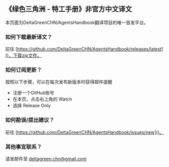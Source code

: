 ## 《绿色三角洲 - 特工手册》非官方中文译文

本页面为DeltaGreenCHN/AgentsHandbook翻译项目的唯一首发平台。

### 如何下载最新译文？

前往 [https://github.com/DeltaGreenCHN/AgentsHandbook/releases/latest]()，下载zip文件。

### 如何订阅更新？

按照以下步骤，可以在每次发布新版本时获得邮件提醒

* 注册一个GitHub账号
* 在本页，点击右上角的 Watch
* 选择 Release Only

### 如何勘误/提出建议？

前往 [https://github.com/DeltaGreenCHN/AgentsHandbook/issues/new]()。

### 其他事宜联系？

请发邮件至 deltagreen.chn@gmail.com
